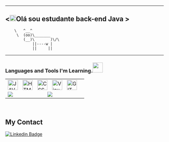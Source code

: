 









 _____________________________________
<<img src="https://user-images.githubusercontent.com/1303154/88677602-1635ba80-d120-11ea-84d8-d263ba5fc3c0.gif" width="20px" alt="hi">Olá sou estudante back-end Java >
 ------------------------------------------
        \   ^__^
         \  (oo)\_______
            (__)\       )\/\
                ||----w |
                ||     ||

---


### Languages ​​and Tools I'm Learning.<img src="https://media.giphy.com/media/WUlplcMpOCEmTGBtBW/giphy.gif" width="32">




<table>
<tr>
  <td colspan="2">
    <a href="https://github.com/oliveiradeigor">
       <img align="left" style="padding-right: 12px" alt="JAVA" width="32px" src="https://i.imgur.com/6aG7JOn.png" />
      <img align="left" style="padding-right: 12px" alt="HTML" width="32px" src="https://user-images.githubusercontent.com/65747791/112216423-3f9bdd00-8c00-11eb-9189-54ebc6d834dd.png" />
      <img align="left" style="padding-right: 12px" alt="CSS" width="32px" src="https://user-images.githubusercontent.com/65747791/112216182-f77cba80-8bff-11eb-8c8b-f19670fb3708.png" />
      <img align="left" style="padding-right: 12px" alt="Visual COde" width="32px" src="https://secrethub.io/img/vs-code.svg" />
      <img align="left" style="padding-right: 12px" alt="GIT" width="32px" src="https://user-images.githubusercontent.com/65747791/112218487-85f23b80-8c02-11eb-910b-9e92f05c9630.png" />

      
  </a>
  </td>
</tr>
  <tr>
    <td>
      <a href="https://github-readme-stats.vercel.app/api?username=oliveiradeigor&theme=algolia&show_icons=true">
        <img align="left" src="https://github-readme-stats.vercel.app/api?username=oliveiradeigor&theme=algolia&show_icons=true" />
      </a>
    </td>
    <td>
      <a href="https://github-readme-stats.vercel.app/api/top-langs/?username=oliveiradeigor&theme=algolia&=html">
        <img align="left" src="https://github-readme-stats.vercel.app/api/top-langs/?username=oliveiradeigor&theme=algolia&=html"/>     
      </a>
    </td>
  </tr>
</table>
<br/>



## My Contact 
[![Linkedin Badge](https://img.shields.io/badge/-LinkedIn-blue?style=flat-square&logo=Linkedin&logoColor=white&link=https://www.linkedin.com/in/igor-oliveira-84a3b0211/)](https://www.linkedin.com/in/oliveiradeigor)




<!--
<img align="right" style="padding-right: 128px" alt="Pingu" width="128px" src="https://sempreupdate.com.br/wp-content/uploads/2019/10/tux-linux-gif.gif">
->




